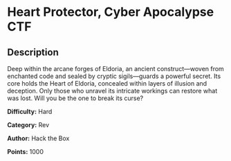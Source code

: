 # Heart Protector, Cyber Apocalypse CTF

## Description

Deep within the arcane forges of Eldoria, an ancient construct—woven from enchanted code and sealed by cryptic sigils—guards a powerful secret. Its core holds the Heart of Eldoria, concealed within layers of illusion and deception. Only those who unravel its intricate workings can restore what was lost. Will you be the one to break its curse?

**Difficulty:** Hard

**Category:** Rev

**Author:** Hack the Box

**Points:** 1000
